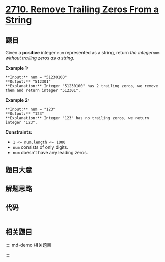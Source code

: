 # [2710. Remove Trailing Zeros From a String](https://leetcode.com/problems/remove-trailing-zeros-from-a-string)

## 题目

Given a **positive** integer `num` represented as a string, return _the
integer_`num` _without trailing zeros as a string_.



**Example 1:**

    
    
    **Input:** num = "51230100"
    **Output:** "512301"
    **Explanation:** Integer "51230100" has 2 trailing zeros, we remove them and return integer "512301".
    

**Example 2:**

    
    
    **Input:** num = "123"
    **Output:** "123"
    **Explanation:** Integer "123" has no trailing zeros, we return integer "123".
    



**Constraints:**

  * `1 <= num.length <= 1000`
  * `num` consists of only digits.
  * `num` doesn't have any leading zeros.


## 题目大意

## 解题思路

## 代码

```javascript

```

## 相关题目

:::: md-demo 相关题目

::::
